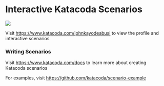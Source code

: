 # Interactive Katacoda Scenarios

[![](http://shields.katacoda.com/katacoda/johnkayodeabusi/count.svg)](https://www.katacoda.com/johnkayodeabusi "Get your profile on Katacoda.com")

Visit https://www.katacoda.com/johnkayodeabusi to view the profile and interactive scenarios

### Writing Scenarios
Visit https://www.katacoda.com/docs to learn more about creating Katacoda scenarios

For examples, visit https://github.com/katacoda/scenario-example
